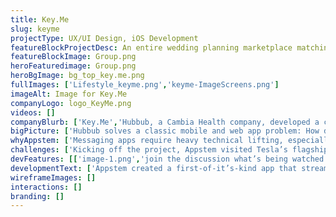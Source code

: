 ```yaml
---
title: Key.Me
slug: keyme
projectType: UX/UI Design, iOS Development
featureBlockProjectDesc: An entire wedding planning marketplace matching planners with trusted vendors - all on in one iOS app.
featureBlockImage: Group.png
heroFeaturedimage: Group.png
heroBgImage: bg_top_key.me.png
fullImages: ['Lifestyle_keyme.png','keyme-ImageScreens.png']
imageAlt: Image for Key.Me
companyLogo: logo_KeyMe.png
videos: []
companyBlurb: ['Key.Me','Hubbub, a Cambia Health company, developed a customizable corporate wellness program that seamlessly uses technology, activity trackers, targeted incentives and game mechanics to turn things we all need to be doing—like drinking more water or taking the stairs—into motivating challenges that help people achieve a healthier lifestyle. Their app aims to improve employee wellness while employers benefit from healthier and happier employees.']
bigPicture: ['Hubbub solves a classic mobile and web app problem: How do you create new habits? Hubbub is a technology-driven wellness solution that taps into behavioral science, the strength of social circles, and a human drive towards incentives and game-playing to inspire employees towards healthier living. The Hubbub app can be customized by employers to create unique health-improvement experiences for their employees. By being actively engaged with how their employees relate to the app through data collection, engagement incentives, and social challenges, employers are able to take full ownership of their own successful health care programs.', 'Hubbub’s core business is helping people make healthy habits. Naturally, they looked at what would make healthy living more fun, but also what would make choosing “healthy” easier than “unhealthy”. Rather than forcing users to rely on willpower, Appstem worked with Hubbub to create virtual app-based environments and social groups that would reinforce new healthy habits.']
whyAppstem: ['Messaging apps require heavy technical lifting, especially for functionality like turning messages off for individual users. It was a difficult technical challenge for even a highly experienced team. Appstem was chosen due to the team’s ability to provide these very specific technical messaging skills. The app was built on Firebase, Google’s mobile platform for developing high quality apps, a core expertise for the Appstem team.','Additionally, Appstem offered a critical component for any networking app needing to go viral: Launch services, including App Store Optimization (ASO), and market awareness to drive an early user-base. This turnkey approach was a very compelling factor in choosing Appstem’s team.']
challenges: ['Kicking off the project, Appstem visited Tesla’s flagship showroom on Santana Row, San Jose to understand the salespeople’s perspective and to take a closer look under the hood. Appstem set out to replace the previous web browser-based experience requiring sales and customers to scroll through different Web pages to find information.','Taking a sky’s-the-limit approach, the team considered, “what’s possible?” and “what’s necessary?” One swipe of the iPad would elegantly move videos and photos onto the 85 inch big screen TV; no small feat without Airplay. Devices had to be easily shared amongst staff throughout the day.','The team prioritized systems for fixing any bugs or crashes in all time zones, and a process for adding new features the moment they were announced. To make it all work, Appstem acted like an integrated part of the marketing team.']
devFeatures: [['image-1.png','join the discussion what’s being watched','Discovering relevant challenges on the hubbub platform is as easy as taking a 5-minute quiz. By answering the hubbub360 players are given a curated set of challenges to help them achieve their wellness goals.'],['image-3.png','See where to stream','Connected iPads make scheduling a test drive a breeze, Tesla personnel swipe a prospective customer’s driver’s license to easily capture driver information'],['image-5.png','Bookmark the shows you want to watch','Discovering relevant challenges on the hubbub platform is as easy as taking a 5-minute quiz. By answering the hubbub360 players are given a curated set of challenges to help them achieve their wellness goals.']]
developmentText: ['Appstem created a first-of-it’s-kind app that streamlined the showroom experience in a way that’s true to the Tesla brand. Car-buyers, salespeople, marketing personnel and even members of the media --all use the app to find Telsa information in an equally intuitive and joyful way.','“Telsa quote with name and title” - Can we have them talk about why Appstem is a great long term partner they can rely on? Let me know if you want me to write.']
wireframeImages: []
interactions: []
branding: []
---
```

